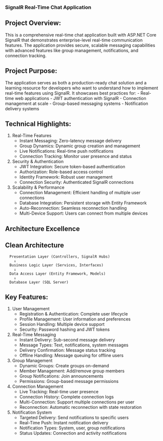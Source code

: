 ### SignalR Real-Time Chat Application
  ## Project Overview:
   This is a comprehensive real-time chat application built with ASP.NET Core SignalR that demonstrates enterprise-level real-time communication features. 
   The application provides secure, scalable messaging capabilities with advanced features like group management, notifications, and connection tracking.

  ## Project Purpose:
   The application serves as both a production-ready chat solution and a learning resource for developers who want to understand how to implement real-time features using SignalR.
   It showcases best practices for:
      - Real-time web applications
      - JWT authentication with SignalR
      - Connection management at scale
      - Group-based messaging systems
      - Notification delivery systems

  ## Technical Highlights:
   1. Real-Time Features
        - Instant Messaging: Zero-latency message delivery
        - Group Dynamics: Dynamic group creation and management
        - Live Notifications: Real-time push notifications
        - Connection Tracking: Monitor user presence and status
   2. Security & Authentication
        - JWT Integration: Secure token-based authentication
        - Authorization: Role-based access control
        - Identity Framework: Robust user management
        - Connection Security: Authenticated SignalR connections
   3. Scalability & Performance
        - Connection Management: Efficient handling of multiple user connections
        - Database Integration: Persistent storage with Entity Framework
        - Auto-Reconnection: Seamless reconnection handling
        - Multi-Device Support: Users can connect from multiple devices

  ## Architecture Excellence
   ## Clean Architecture  
      Presentation Layer (Controllers, SignalR Hubs)
        ↓
      Business Logic Layer (Services, Interfaces)
        ↓
      Data Access Layer (Entity Framework, Models)
        ↓
      Database Layer (SQL Server)

  ## Key Features:
   1. User Management
      - Registration & Authentication: Complete user lifecycle
      - Profile Management: User information and preferences
      - Session Handling: Multiple device support
      - Security: Password hashing and JWT tokens
   2. Real-Time Messaging
      - Instant Delivery: Sub-second message delivery
      - Message Types: Text, notifications, system messages
      - Delivery Confirmation: Message status tracking
      - Offline Handling: Message queuing for offline users
   3. Group Management
      - Dynamic Groups: Create groups on-demand
      - Member Management: Add/remove group members
      - Group Notifications: Join announcements
      - Permissions: Group-based message permissions
   4. Connection Management
      - Live Tracking: Real-time user presence
      - Connection History: Complete connection logs
      - Multi-Connection: Support multiple connections per user
      - Reconnection: Automatic reconnection with state restoration
   5. Notification System
      - Targeted Delivery: Send notifications to specific users
      - Real-Time Push: Instant notification delivery
      - Notification Types: System, user, group notifications
      - Status Updates: Connection and activity notifications
  
          
